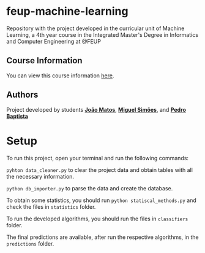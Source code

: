 # feup-machine-learning

Repository with the project developed in the curricular unit of Machine Learning, a 4th year course in the Integrated Master's Degree in Informatics and Computer Engineering at @FEUP

## Course Information

You can view this course information [here](https://sigarra.up.pt/feup/pt/ucurr_geral.ficha_uc_view?pv_ocorrencia_id=486242).

## Authors
Project developed by students [**João Matos**](https://github.com/joaonmatos), [**Miguel Simões**](https://github.com/MiguelSimoes35), and [**Pedro Baptista**](https://github.com/PedroBaptista3622)

# Setup

To run this project, open your terminal and run the following commands:

`pyhton data_cleaner.py`
to clear the project data and obtain tables with all the necessary information.

`python db_importer.py`
to parse the data and create the database.

To obtain some statistics, you should run `python statiscal_methods.py` and check the files in `statistics` folder.

To run the developed algorithms, you should run the files in `classifiers` folder.

The final predictions are available, after run the respective algorithms, in the `predictions` folder.
